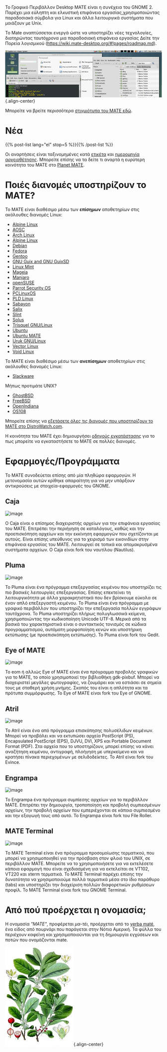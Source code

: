 <!--
.. title: Γραφικό Περιβάλλον MATE
.. slug: index
.. date: 2013-10-31 12:29:57
.. tags: About,Applications,Screenshots
.. link: 
.. description:
-->

Το Γραφικό Περιβάλλον Desktop MATE είναι η συνέχεια του GNOME 2. Παρέχει
μια εύληπτη και ελκυστική επιφάνεια εργασίας,χρησιμοποιώντας παραδοσιακά
σύμβολα για Linux και άλλα λειτουργικά συστήματα που μοιάζουν με Unix.

To Mate αναπτύσσεται ενεργά ώστε να υποστηρίζει νέες τεχνολογίες,
διατηρώντας ταυτόχρονα μια παραδοσιακή επιφάνεια εργασίας Δείτε την
Πορεία λογισμικού (<https://wiki.mate-desktop.org/#!pages/roadmap.md>).

![image](/screens/screenshot.jpg){.align-center}

Μπορείτε να βρείτε περισσότερα [στιγμιότυπα του MATE
εδώ](gallery/1.22/).

Νέα
===

{{% post-list lang="el" stop=5 %}}{{% /post-list %}}

Οι αναρτήσεις είναι ταξινομημένες κατά [ετικέτα](tags/) και [ημερομηνία
αρχειοθέτησης](archive/). Μπορείτε επίσης να τα δείτε τι αναρτά η
ευρύτερη κοινότητα του ΜΑΤΕ στο [Planet
MATE](https://planet.mate-desktop.org).

Ποιές διανομές υποστηρίζουν το MATE?
====================================

Το MATE είναι διαθέσιμο μέσω των **επίσημων** αποθετηρίων στις ακόλουθες
διανομές Linux:

-   [Alpine Linux](https://www.alpinelinux.org/)
-   [AOSC](https://aosc.io/)
-   [Arch Linux](https://www.archlinux.org)
-   [Alpine Linux](https://www.alpinelinux.org/)
-   [Debian](https://www.debian.org)
-   [Fedora](https://www.fedoraproject.org)
-   [Gentoo](https://www.gentoo.org)
-   [GNU Guix and GNU GuixSD](https://gnu.org/s/guix)
-   [Linux Mint](https://linuxmint.com)
-   [Mageia](https://www.mageia.org/en/)
-   [Manjaro](https://manjaro.org/)
-   [openSUSE](https://www.opensuse.org)
-   [Parrot Security OS](https://www.parrotsec.org/)
-   [PCLinuxOS](https://www.pclinuxos.com/get-pclinuxos/mate/)
-   [PLD Linux](https://www.pld-linux.org/)
-   [Sabayon](https://www.sabayon.org)
-   [Salix](https://www.salixos.org)
-   [Slint](https://slint.fr)
-   [Solus](https://getsol.us/)
-   [Trisquel GNU/Linux](https://trisquel.info/)
-   [Ubuntu](https://www.ubuntu.com)
-   [Ubuntu MATE](https://www.ubuntu-mate.org)
-   [Uruk GNU/Linux](https://urukproject.org/dist/)
-   [Vector Linux](http://vectorlinux.com)
-   [Void Linux](https://www.voidlinux.org/)

Το MATE είναι διαθέσιμο μέσω των **ανεπίσημων** αποθετηρίων στις
ακόλουθες διανομές Linux:

-   [Slackware](http://www.slackware.com)

Μήπως προτιμάτε UNIX?

-   [GhostBSD](https://ghostbsd.org)
-   [FreeBSD](https://freebsd.org)
-   [OpenIndiana](https://www.openindiana.org)
-   [OS108](https://OS108.org/)

Μπορείτε επίσης να [εξετάσετε όλες τις διανομές που υποστηρίζουν το MATE
στο
DistroWatch.com](https://distrowatch.org/search.php?desktop=MATE#distrosearch).

Η κοινότητα του MATE έχει δημιουργήσει [οδηγούς
εγκατάστασης](https://wiki.mate-desktop.org/#!pages/download.md) για το
πως μπορείτε να εγκαταστήσετε το MATE σε πολλές διανομές.

Εφαρμογές/Προγράμματα
=====================

Το MATE συνοδεύεται επίσης από μία πληθώρα εφαρμογών. Η μετονομασία
αυτών κρίθηκε απαραίτητη για να μην υπάρξουν αντικρούσεις με
στοιχεία-εφαρμογές του GNOME.

Caja
----

![image](/assets/img/mate/caja.png)

Ο Caja είναι ο επίσημος διαχειριστής αρχείων για την επιφάνεια εργασίας
του MATE. Επιτρέπει την περιήγηση σε καταλόγους, καθώς και την
προεπισκόπηση αρχείων και την εκκίνηση εφαρμογών που σχετίζονται με
αυτούς. Είναι επίσης υπεύθυνος για το χειρισμό των εικονιδίων στην
επιφάνεια εργασίας του MATE. Λειτουργεί σε τοπικά και απομακρυσμένα
συστήματα αρχείων. Ο Caja είναι fork του ναυτίλου (Nautilus).

Pluma
-----

![image](/assets/img/mate/pluma.png)

Το Pluma είναι ένα πρόγραμμα επεξεργασίας κειμένου που υποστηρίζει τις
πιο βασικές λειτουργίες επεξεργασίας. Επίσης επεκτείνει τη
λειτουργικότητα με άλλα χαρακρητιστηκά που δεν βρίσκουμε εύκολα σε έναν
απλό επεξεργαστή κειμένου. Το Pluma είναι ένα πρόγραμμα με γραφικό
περιβάλλον που υποστηρίζει την επεξεργασία πολλών εγγράφων ταυτόχρονα.
Το Pluma υποστηρίζει πλήρως πολυγλωσσικά κείμενα, χρησιμοποιώντας την
κωδικοποίηση Unicode UTF-8. Μερικά από τα βασικά του χαρακτηριστικά
είναι ο συντακτικός τονισμός σε κώδικα προγραμματισμού, αυτόματη
μορφοποίηση κενών και υποστήρικη εκτύπωσης (με προεπισκόπηση εκτύπωσης).
Το Pluma είναι fork του Gedit.

Eye of MATE
-----------

![image](/assets/img/mate/eom.png)

Το eom ή αλλιώς Eye of MATE είναι ένα πρόγραμμα προβολής γραφικών για το
MATE, το οποίο χρησιμοποιεί την βιβλιοθήκη gdk-pixbuf. Μπορεί να
διαχειριστεί μεγάλες φωτογραφίες, να ζουμάρει και να εστιάσει σε σημεία
τους με σταθερή χρήση μνήμης. Σκοπός του είναι η απλότητα και τα πρότυπα
συμμόρφωσης. Το Eye of MATE είναι fork του Eye of GNOME.

Atril
-----

![image](/assets/img/mate/atril.png)

Το Atril είναι ένα από πρόγραμμα επισκόπησης πολυσέλιδων κειμένων.
Μπορεί να προβάλει και να εκτυπώσει αρχεία PostScript (PS), Encapsulated
PostScript (EPS), DJVU, DVI, XPS και Portable Document Format (PDF). Στα
αρχεία που το υποστηρίζουν, μπορεί επίσης να κάνει αναζήτηση κειμένου,
αντιγραφή, πλοήγηση με υπερκείμενο και να κρατήσει πίνακα περιεχομένων
με σελιδοδείκτες. Το Atril είναι fork του Evince.

Engrampa
--------

![image](/assets/img/mate/engrampa.png)

Το Engrampa ένα πρόγραμμα συμπίεσης αρχείων για το περιβάλλον MATE.
Επιτρέπει την δημιουργία, τροποποίηση και προβολή συμπιεσμένων αρχείων,
την προβολή αρχείων που εμπεριέχονται σε κάποιο συμπιεσμένο και την
εξαγωγή τους από αυτό. Το Engrampa είναι fork του File Roller.

MATE Terminal
-------------

![image](/assets/img/mate/terminal.png)

Το MATE Terminal είναι ένα πρόγραμμα προσομοίωσης τερματικού, που μπορεί
να χρησιμοποιηθεί για την πρόσβαση στον φλοιό του UNIX, σε περιβάλλον
MATE. Μπορείτε να το χρησιμοποιήσετε για να εκτελέσετε κάποια εφαρμογή
που είναι σχεδιασμένη για να εκτελείται σε VT102, VT220 και xterm
τερματικά. Το MATE Terminal παρέχει επίσης την δυνατότητα να
χρησιμοποιούμε πολλά τερματικά μέσα στο ίδιο παράθυρο (tabs) και
υποστηρίζει την διαχείριση πολλών διαφορετικών ρυθμίσεων προφίλ. To MATE
Terminal είναι fork του GNOME Terminal.

Από πού προέρχεται η ονομασία;
==============================

Η ονομασία *\"MATE\"*, προφέρεται *μα-τέι*, προέρχεται από το [yerba
maté](https://en.wikipedia.org/wiki/Yerba_mate), ένα είδος από πουρνάρι
που παράγεται στην Νότια Αμερική. Τα φύλλα του περιέχουν καφεϊνη και
χρησιμοποιούνται για τη δημιουργία εγχύσεων και ποτών που ονομάζονται
mate.

![image](/assets/img/mate/yerba.jpg){.align-center}
